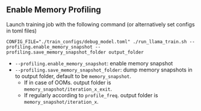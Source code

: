 ## Enable Memory Profiling

Launch training job with the following command (or alternatively set configs in toml files)
```
CONFIG_FILE="./train_configs/debug_model.toml" ./run_llama_train.sh --profiling.enable_memory_snapshot --profiling.save_memory_snapshot_folder output_folder
```
* `--profiling.enable_memory_snapshot`: enable memory snapshot
* `--profiling.save_memory_snapshot_folder`: dump memory snapshots in to output folder, default to be `memory_snapshot`.
	+ If in case of OOMs. output folder is `memory_snapshot/iteration_x_exit`.
	+ If regularly according to `profile_freq`. output folder is `memory_snapshot/iteration_x`.
